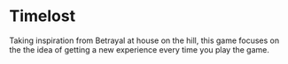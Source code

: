 # Timelost
Taking inspiration from Betrayal at house on the hill, this game focuses on the the idea of getting a new experience every time you play the game.
